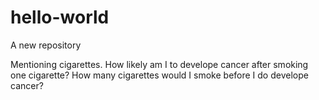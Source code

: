 # hello-world
A new repository

Mentioning cigarettes.
How likely am I to develope cancer after smoking one cigarette?
How many cigarettes would I smoke before I do develope cancer?
